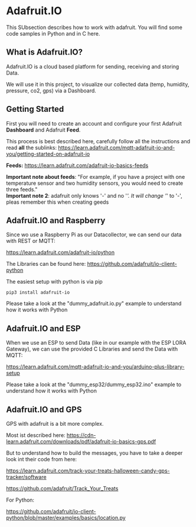 # Adafruit.IO

This SUbsection describes how to work with adafruit. You will find some code samples in Python and in C here.

## What is Adafruit.IO?

Adafruit.IO is a cloud based platform for sending, receiving and storing Data.

We will use it in this project, to visualize our collected data (temp, humidity, pressure, co2, gps) via a Dashboard.

## Getting Started

First you will need to create an account and configure your first Adafruit **Dashboard** and Adafruit **Feed**.

This process is best described here, carefully follow all the instructions and read **all** the sublinks:
https://learn.adafruit.com/mqtt-adafruit-io-and-you/getting-started-on-adafruit-io


**Feeds:** https://learn.adafruit.com/adafruit-io-basics-feeds  


**Important note about feeds**: "For example, if you have a project with one temperature sensor and two humidity sensors, you would need to create three feeds."  
**Important note 2**: adafruit only knows '-' and no '_'. It will change '_' to '-', pleas remember this when creating geeds

## Adafruit.IO and Raspberry

Since wo use a Raspberry Pi as our Datacollector, we can send our data with REST or MQTT:

https://learn.adafruit.com/adafruit-io/python

The Libraries can be found here:
https://github.com/adafruit/io-client-python

The easiest setup with python is via pip

    pip3 install adafruit-io


Please take a look at the "dummy_adafruit.io.py" example to understand how it works with Python

## Adafruit.IO and ESP

When we use an ESP to send Data (like in our example with the ESP LORA Gateway), we can use the provided C Libraries and send the Data with MQTT:

https://learn.adafruit.com/mqtt-adafruit-io-and-you/arduino-plus-library-setup

Please take a look at the "dummy_esp32/dummy_esp32.ino" example to understand how it works with Python

## Adafruit.IO and GPS

GPS with adafruit is a bit more complex.

Most ist described here: https://cdn-learn.adafruit.com/downloads/pdf/adafruit-io-basics-gps.pdf

But to understand how to build the messages, you have to take a deeper look int their code from here:

https://learn.adafruit.com/track-your-treats-halloween-candy-gps-tracker/software

https://github.com/adafruit/Track_Your_Treats

For Python:

https://github.com/adafruit/io-client-python/blob/master/examples/basics/location.py
